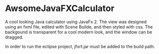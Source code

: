 AwsomeJavaFXCalculator
======================

A cool looking Java calculator using JavaFx 2.
The view was designed using an fxml file, edited with Scene Builde, and then styled with css.
The backgound is transparent for a cool modern look, and the window can be dragged.

In order to run the eclipse project, jfxrt.jar must be added to the build path.
